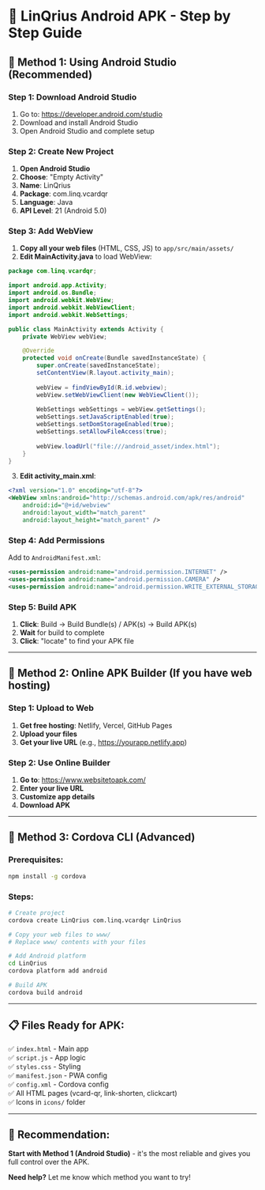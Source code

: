 # 📱 LinQrius Android APK - Step by Step Guide

## 🎯 **Method 1: Using Android Studio (Recommended)**

### **Step 1: Download Android Studio**
1. Go to: https://developer.android.com/studio
2. Download and install Android Studio
3. Open Android Studio and complete setup

### **Step 2: Create New Project**
1. **Open Android Studio**
2. **Choose**: "Empty Activity"
3. **Name**: LinQrius
4. **Package**: com.linq.vcardqr  
5. **Language**: Java
6. **API Level**: 21 (Android 5.0)

### **Step 3: Add WebView**
1. **Copy all your web files** (HTML, CSS, JS) to `app/src/main/assets/`
2. **Edit MainActivity.java** to load WebView:

```java
package com.linq.vcardqr;

import android.app.Activity;
import android.os.Bundle;
import android.webkit.WebView;
import android.webkit.WebViewClient;
import android.webkit.WebSettings;

public class MainActivity extends Activity {
    private WebView webView;

    @Override
    protected void onCreate(Bundle savedInstanceState) {
        super.onCreate(savedInstanceState);
        setContentView(R.layout.activity_main);
        
        webView = findViewById(R.id.webview);
        webView.setWebViewClient(new WebViewClient());
        
        WebSettings webSettings = webView.getSettings();
        webSettings.setJavaScriptEnabled(true);
        webSettings.setDomStorageEnabled(true);
        webSettings.setAllowFileAccess(true);
        
        webView.loadUrl("file:///android_asset/index.html");
    }
}
```

3. **Edit activity_main.xml**:
```xml
<?xml version="1.0" encoding="utf-8"?>
<WebView xmlns:android="http://schemas.android.com/apk/res/android"
    android:id="@+id/webview"
    android:layout_width="match_parent"
    android:layout_height="match_parent" />
```

### **Step 4: Add Permissions**
Add to `AndroidManifest.xml`:
```xml
<uses-permission android:name="android.permission.INTERNET" />
<uses-permission android:name="android.permission.CAMERA" />
<uses-permission android:name="android.permission.WRITE_EXTERNAL_STORAGE" />
```

### **Step 5: Build APK**
1. **Click**: Build → Build Bundle(s) / APK(s) → Build APK(s)
2. **Wait** for build to complete
3. **Click**: "locate" to find your APK file

---

## 🎯 **Method 2: Online APK Builder (If you have web hosting)**

### **Step 1: Upload to Web**
1. **Get free hosting**: Netlify, Vercel, GitHub Pages
2. **Upload your files**
3. **Get your live URL** (e.g., https://yourapp.netlify.app)

### **Step 2: Use Online Builder**
1. **Go to**: https://www.websitetoapk.com/
2. **Enter your live URL**
3. **Customize app details**
4. **Download APK**

---

## 🎯 **Method 3: Cordova CLI (Advanced)**

### **Prerequisites:**
```bash
npm install -g cordova
```

### **Steps:**
```bash
# Create project
cordova create LinQrius com.linq.vcardqr LinQrius

# Copy your web files to www/
# Replace www/ contents with your files

# Add Android platform
cd LinQrius
cordova platform add android

# Build APK
cordova build android
```

---

## 📋 **Files Ready for APK:**
✅ `index.html` - Main app  
✅ `script.js` - App logic  
✅ `styles.css` - Styling  
✅ `manifest.json` - PWA config  
✅ `config.xml` - Cordova config  
✅ All HTML pages (vcard-qr, link-shorten, clickcart)  
✅ Icons in `icons/` folder  

---

## 🎯 **Recommendation:**

**Start with Method 1 (Android Studio)** - it's the most reliable and gives you full control over the APK.

**Need help?** Let me know which method you want to try!

